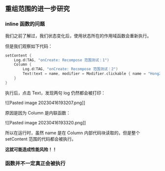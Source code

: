 ## 重组范围的进一步研究

### inline 函数的问题

我们之前了解过，我们状态变化后，使用状态所在的作用域函数会重新执行。

但是我们观察如下代码：

```kotlin
setContent {  
    Log.d(TAG, "onCreate: Recompose 范围测试：1")  
    Column {  
        Log.d(TAG, "onCreate: Recompose 范围测试：2")  
        Text(text = name, modifier = Modifier.clickable { name = "HongZheng" })  
    }  
}
```

执行后，点击 Text，发现两句 log 仍然都会被打印：

![[Pasted image 20230416193207.png]]

原因是因为 Column 是内联函数：

![[Pasted image 20230416193320.png]]

所以在运行时，虽然 name 是在 Column 内部代码块读取的，但是整个 setContent 范围的代码都会被执行。

**这就可能造成性能风险！！**

### 函数并不一定真正会被执行

